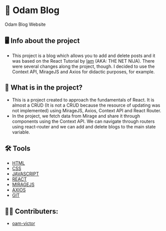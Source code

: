 # 📖 Odam Blog 
Odam Blog Website


## 🖥️ Info about the project
* This project is a blog which allows you to add and delete posts and it was based on the React Tutorial by [Iam](https://github.com/iamshaunjp) (AKA: THE NET NIJA). There were several changes along the project, though. I decided to use the Context API, MirageJS and Axios for didactic purposes, for example. 

## 📘 What is in the project?
* This is a project created to approach the fundamentals of React. It is almost a CRUD (It is not a CRUD because the resource of updating was not implemented) using MirageJS, Axios, Context API and React Router.
* In the project, we fetch data from Mirage and share it through components using the Context API. We can navigate through routers using react-router and we can add and delete blogs to the main state variable. 


## 🛠️ Tools
* [HTML](https://www.w3schools.com/html/html_basic.asp)
* [CSS](https://developer.mozilla.org/pt-BR/docs/Web/CSS)
* [JAVASCRIPT](https://developer.mozilla.org/pt-BR/docs/Web/JavaScript)
* [REACT](https://pt-br.reactjs.org/)
* [MIRAGEJS](https://miragejs.com/)
* [AXIOS](https://axios-http.com/)
* [GIT](https://git-scm.com/)

## 👨‍💻 Contributers:
- [oam-victor](https://github.com/oam-victor)
